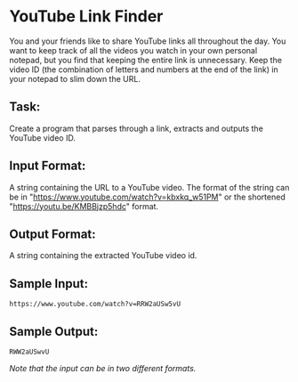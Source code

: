# YouTube Link Finder  

You and your friends like to share YouTube links all throughout the day. You want to keep track of all the videos you watch in your own personal notepad, but you find that keeping the entire link is unnecessary. 
Keep the video ID (the combination of letters and numbers at the end of the link) in your notepad to slim down the URL.

## Task: 
Create a program that parses through a link, extracts and outputs the YouTube video ID.

## Input Format: 
A string containing the URL to a YouTube video. The format of the string can be in "https://www.youtube.com/watch?v=kbxkq_w51PM" or the shortened "https://youtu.be/KMBBjzp5hdc" format.

## Output Format: 
A string containing the extracted YouTube video id.

## Sample Input:
```
https://www.youtube.com/watch?v=RRW2aUSw5vU
```

## Sample Output: 
```
RWW2aUSwvU
```

*Note that the input can be in two different formats.*
